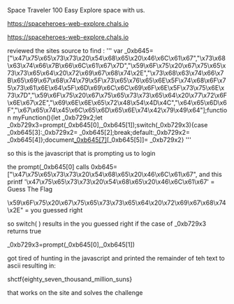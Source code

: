 Space Traveler
100
Easy
Explore space with us.

https://spaceheroes-web-explore.chals.io

https://spaceheroes-web-explore.chals.io


reviewed the sites source to find :
'''
var _0xb645=["\x47\x75\x65\x73\x73\x20\x54\x68\x65\x20\x46\x6C\x61\x67","\x73\x68\x63\x74\x66\x7B\x66\x6C\x61\x67\x7D","\x59\x6F\x75\x20\x67\x75\x65\x73\x73\x65\x64\x20\x72\x69\x67\x68\x74\x2E","\x73\x68\x63\x74\x66\x7B\x65\x69\x67\x68\x74\x79\x5F\x73\x65\x76\x65\x6E\x5F\x74\x68\x6F\x75\x73\x61\x6E\x64\x5F\x6D\x69\x6C\x6C\x69\x6F\x6E\x5F\x73\x75\x6E\x73\x7D","\x59\x6F\x75\x20\x67\x75\x65\x73\x73\x65\x64\x20\x77\x72\x6F\x6E\x67\x2E","\x69\x6E\x6E\x65\x72\x48\x54\x4D\x4C","\x64\x65\x6D\x6F","\x67\x65\x74\x45\x6C\x65\x6D\x65\x6E\x74\x42\x79\x49\x64"];function myFunction(){let _0xb729x2;let _0xb729x3=prompt(_0xb645[0],_0xb645[1]);switch(_0xb729x3){case _0xb645[3]:_0xb729x2= _0xb645[2];break;default:_0xb729x2= _0xb645[4]};document[_0xb645[7]](_0xb645[6])[_0xb645[5]]= _0xb729x2}
'''


so this is the javascript that is prompting us to login 

the prompt(_0xb645[0] calls 0xb645=["\x47\x75\x65\x73\x73\x20\x54\x68\x65\x20\x46\x6C\x61\x67",
and this printf '\x47\x75\x65\x73\x73\x20\x54\x68\x65\x20\x46\x6C\x61\x67' = Guess The Flag

\x59\x6F\x75\x20\x67\x75\x65\x73\x73\x65\x64\x20\x72\x69\x67\x68\x74\x2E" = you guessed right


so switch(   ) results in the you guessed right if the case of _0xb729x3 returns true


_0xb729x3=prompt(_0xb645[0],_0xb645[1])

 got tired of hunting in the javascript and printed the remainder of teh text to ascii resulting in:

shctf{eighty_seven_thousand_million_suns}

that works on the site and solves the challenge
